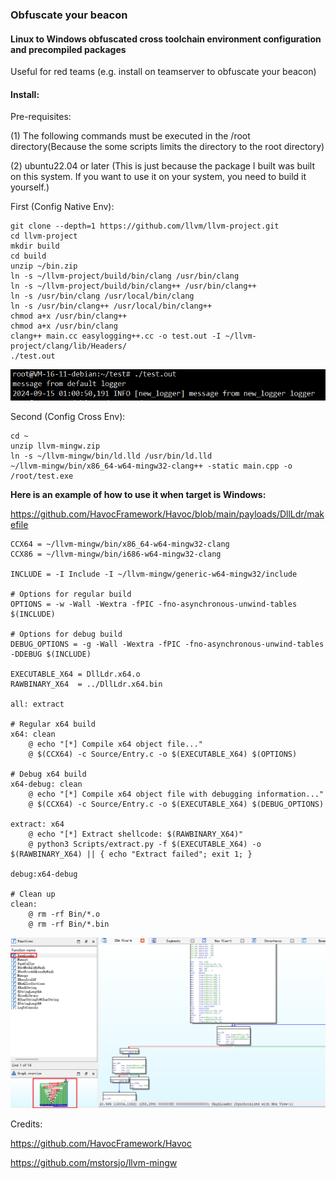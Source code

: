 ### Obfuscate your beacon 

#### Linux to Windows obfuscated cross toolchain environment configuration and precompiled packages

Useful for red teams (e.g. install on teamserver to obfuscate your beacon)



#### Install:

Pre-requisites:

(1) The following commands must be executed in the /root directory(Because the some scripts limits the directory to the root directory)

(2) ubuntu22.04 or later (This is just because the package I built was built on this system. If you want to use it on your system, you need to build it yourself.)



First (Config Native Env):

```
git clone --depth=1 https://github.com/llvm/llvm-project.git
cd llvm-project
mkdir build
cd build 
unzip ~/bin.zip
ln -s ~/llvm-project/build/bin/clang /usr/bin/clang
ln -s ~/llvm-project/build/bin/clang++ /usr/bin/clang++
ln -s /usr/bin/clang /usr/local/bin/clang
ln -s /usr/bin/clang++ /usr/local/bin/clang++
chmod a+x /usr/bin/clang++
chmod a+x /usr/bin/clang
clang++ main.cc easylogging++.cc -o test.out -I ~/llvm-project/clang/lib/Headers/
./test.out
```

![image-20240915010105899](images/README/image-20240915010105899.png)



Second (Config Cross Env):

```
cd ~
unzip llvm-mingw.zip
ln -s ~/llvm-mingw/bin/ld.lld /usr/bin/ld.lld
~/llvm-mingw/bin/x86_64-w64-mingw32-clang++ -static main.cpp -o /root/test.exe
```



**Here is an example of how to use it when target is Windows:**



https://github.com/HavocFramework/Havoc/blob/main/payloads/DllLdr/makefile

```
CCX64 = ~/llvm-mingw/bin/x86_64-w64-mingw32-clang
CCX86 = ~/llvm-mingw/bin/i686-w64-mingw32-clang

INCLUDE = -I Include -I ~/llvm-mingw/generic-w64-mingw32/include

# Options for regular build
OPTIONS = -w -Wall -Wextra -fPIC -fno-asynchronous-unwind-tables $(INCLUDE)

# Options for debug build
DEBUG_OPTIONS = -g -Wall -Wextra -fPIC -fno-asynchronous-unwind-tables -DDEBUG $(INCLUDE)

EXECUTABLE_X64 = DllLdr.x64.o
RAWBINARY_X64  = ../DllLdr.x64.bin

all: extract

# Regular x64 build
x64: clean
	@ echo "[*] Compile x64 object file..."
	@ $(CCX64) -c Source/Entry.c -o $(EXECUTABLE_X64) $(OPTIONS)

# Debug x64 build
x64-debug: clean
	@ echo "[*] Compile x64 object file with debugging information..."
	@ $(CCX64) -c Source/Entry.c -o $(EXECUTABLE_X64) $(DEBUG_OPTIONS)

extract: x64
	@ echo "[*] Extract shellcode: $(RAWBINARY_X64)"
	@ python3 Scripts/extract.py -f $(EXECUTABLE_X64) -o $(RAWBINARY_X64) || { echo "Extract failed"; exit 1; }

debug:x64-debug

# Clean up
clean:
	@ rm -rf Bin/*.o
	@ rm -rf Bin/*.bin

```



![image-20240915125210339](images/README/image-20240915125210339.png)



Credits:

https://github.com/HavocFramework/Havoc

https://github.com/mstorsjo/llvm-mingw